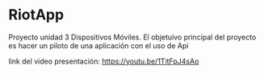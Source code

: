 # RiotApp
Proyecto unidad 3 Dispositivos Móviles.
El objetuivo principal del proyecto es hacer un piloto de una aplicación con el uso de Api

link del video presentación: https://youtu.be/1TitFpJ4sAo